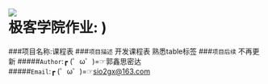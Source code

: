 ![](http://jiuye.jikexueyuan.com/Current/home/images/logo.png)  
极客学院作业: )
=================
###项目名称:课程表
###`项目描述`
      开发课程表
      熟悉table标签
###`项目后续`
      不再更新
#####`Author`:┏ (゜ω゜)=☞郭鑫思密达<br>
#####`Email`:┏ (゜ω゜)=☞sio2gx@163.com<br>

